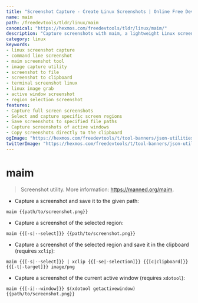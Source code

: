 ```yaml
---
title: "Screenshot Capture - Create Linux Screenshots | Online Free DevTools by Hexmos"
name: maim
path: /freedevtools/tldr/linux/maim
canonical: "https://hexmos.com/freedevtools/tldr/linux/maim/"
description: "Capture screenshots with maim, a lightweight Linux screenshot utility. Easily save screen captures to files or the clipboard. Free online tool, no registration required."
category: linux
keywords:
- linux screenshot capture
- command line screenshot
- maim screenshot tool
- image capture utility
- screenshot to file
- screenshot to clipboard
- terminal screenshot linux
- linux image grab
- active window screenshot
- region selection screenshot
features:
- Capture full screen screenshots
- Select and capture specific screen regions
- Save screenshots to specified file paths
- Capture screenshots of active windows
- Copy screenshots directly to the clipboard
ogImage: "https://hexmos.com/freedevtools/t/tool-banners/json-utilities-banner.png"
twitterImage: "https://hexmos.com/freedevtools/t/tool-banners/json-utilities-banner.png"
---
```


# maim

> Screenshot utility.
> More information: <https://manned.org/maim>.

- Capture a screenshot and save it to the given path:

`maim {{path/to/screenshot.png}}`

- Capture a screenshot of the selected region:

`maim {{[-s|--select]}} {{path/to/screenshot.png}}`

- Capture a screenshot of the selected region and save it in the clipboard (requires `xclip`):

`maim {{[-s|--select]}} | xclip {{[-se|-selection]}} {{[c|clipboard]}} {{[-t|-target]}} image/png`

- Capture a screenshot of the current active window (requires `xdotool`):

`maim {{[-i|--window]}} $(xdotool getactivewindow) {{path/to/screenshot.png}}`
